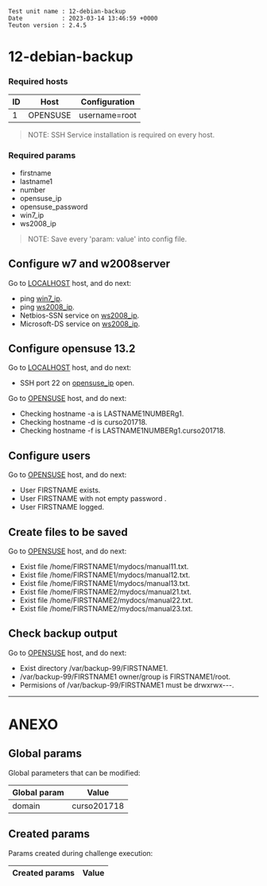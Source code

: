 ```
Test unit name : 12-debian-backup
Date           : 2023-03-14 13:46:59 +0000
Teuton version : 2.4.5
```

# 12-debian-backup

### Required hosts

| ID | Host | Configuration |
| --- | --- | --- |
| 1 | OPENSUSE | username=root |

> NOTE: SSH Service installation is required on every host.

### Required params
* firstname
* lastname1
* number
* opensuse_ip
* opensuse_password
* win7_ip
* ws2008_ip

> NOTE: Save every 'param: value' into config file.

## Configure w7 and w2008server


Go to [LOCALHOST](#required-hosts) host, and do next:
* ping [win7_ip](#required-params).
* ping [ws2008_ip](#required-params).
* Netbios-SSN service on [ws2008_ip](#required-params).
* Microsoft-DS service on [ws2008_ip](#required-params).

## Configure opensuse 13.2


Go to [LOCALHOST](#required-hosts) host, and do next:
* SSH port 22 on [opensuse_ip](#required-params) open.

Go to [OPENSUSE](#required-hosts) host, and do next:
* Checking hostname -a is LASTNAME1NUMBERg1.
* Checking hostname -d is curso201718.
* Checking hostname -f is LASTNAME1NUMBERg1.curso201718.

## Configure users


Go to [OPENSUSE](#required-hosts) host, and do next:
* User FIRSTNAME exists.
* User FIRSTNAME with not empty password .
* User FIRSTNAME logged.

## Create files to be saved


Go to [OPENSUSE](#required-hosts) host, and do next:
* Exist file /home/FIRSTNAME1/mydocs/manual11.txt.
* Exist file /home/FIRSTNAME1/mydocs/manual12.txt.
* Exist file /home/FIRSTNAME1/mydocs/manual13.txt.
* Exist file /home/FIRSTNAME2/mydocs/manual21.txt.
* Exist file /home/FIRSTNAME2/mydocs/manual22.txt.
* Exist file /home/FIRSTNAME2/mydocs/manual23.txt.

## Check backup output


Go to [OPENSUSE](#required-hosts) host, and do next:
* Exist directory /var/backup-99/FIRSTNAME1.
* /var/backup-99/FIRSTNAME1 owner/group is FIRSTNAME1/root.
* Permisions of /var/backup-99/FIRSTNAME1 must be drwxrwx---.

---
# ANEXO

## Global params

Global parameters that can be modified:

| Global param | Value |
| --- | --- |
|domain|curso201718|

## Created params

Params created during challenge execution:

| Created params | Value |
| --- | --- |
